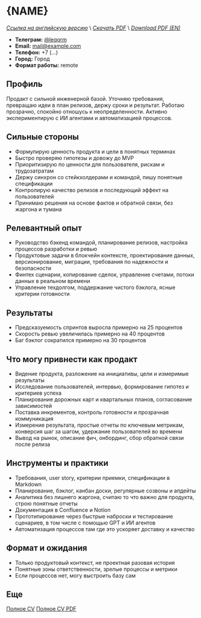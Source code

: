 # {NAME}
*[Ссылка на английскую версию](./CV_PM.MD)* \\
*[Скачать PDF](https://github.com/qqrm/CV/releases/latest/download/Belyakov_pm_ru.pdf)* \\
*[Download PDF (EN)](https://github.com/qqrm/CV/releases/latest/download/Belyakov_pm_en.pdf)*

- **Телеграм:** [@leqqrm](https://t.me/leqqrm)
- **Email:** [mail@example.com](mailto:mail@example.com)
- **Телефон:** +7 (...)
- **Город:** Город
- **Формат работы:** remote

## Профиль
Продакт с сильной инженерной базой. Уточняю требования, превращаю идеи в план релизов, держу сроки и результат. Работаю прозрачно, спокойно отношусь к неопределенности. Активно экспериментирую с ИИ агентами и автоматизацией процессов.

## Сильные стороны
* Формулирую ценность продукта и цели в понятных терминах  
* Быстро проверяю гипотезы и довожу до MVP  
* Приоритизирую по ценности для пользователя, рискам и трудозатратам  
* Держу синхрон со стейкхолдерами и командой, пишу понятные спецификации  
* Контролирую качество релизов и последующий эффект на пользователей  
* Принимаю решения на основе фактов и обратной связи, без жаргона и тумана

## Релевантный опыт
* Руководство бэкенд командой, планирование релизов, настройка процессов разработки и ревью  
* Продуктовые задачи в блокчейн контексте, проектирование данных, версионирование, миграции, требования по надежности и безопасности  
* Финтех сценарии, копирование сделок, управление счетами, потоки данных в реальном времени  
* Управление техдолгом, поддержание чистого бэклога, ясные критерии готовности

## Результаты
* Предсказуемость спринтов выросла примерно на 25 процентов  
* Скорость ревью увеличилась примерно на 40 процентов  
* Баг бэклог сократился примерно на 30 процентов

## Что могу привнести как продакт
* Видение продукта, разложение на инициативы, цели и измеримые результаты  
* Исследование пользователей, интервью, формирование гипотез и критериев успеха  
* Планирование дорожных карт и квартальных планов, согласование зависимостей  
* Поставка инкрементов, контроль готовности и прозрачная коммуникация  
* Измерение результата, простые отчеты по ключевым метрикам, конверсия шаг за шагом, удержание пользователей во времени  
* Вывод на рынок, описание фич, онбординг, сбор обратной связи после релиза

## Инструменты и практики
* Требования, user story, критерии приемки, спецификации в Markdown  
* Планирование, бэклог, канбан доски, регулярные созвоны и апдейты  
* Аналитика без лишнего жаргона, считаю то что важно для продукта, строю понятные отчеты  
* Документация в Confluence и Notion  
* Прототипирование через быстрые наброски и тестирование сценариев, в том числе с помощью GPT и ИИ агентов  
* Автоматизация процессов там где это ускоряет доставку и качество

## Формат и ожидания
* Только продуктовый контекст, не проектная разовая история  
* Понятные зоны ответственности, зрелые процессы и метрики  
* Если процессов нет, могу выстроить базу сам

## Еще
[Полное CV](https://qqrm.github.io/CV/)
[Полное CV PDF](https://github.com/qqrm/CV/releases/latest/download/Belyakov_ru.pdf)

